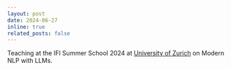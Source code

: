 ```yaml
---
layout: post
date: 2024-06-27
inline: true
related_posts: false
---
```


Teaching at the IFI Summer School 2024 at <a href="https://www.ifi.uzh.ch/en/studies/phd/summer-schools/summerschool2024.html">University of Zurich</a> on Modern NLP with LLMs.
